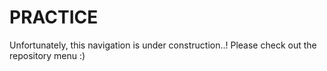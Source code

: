 # PRACTICE

Unfortunately, this navigation is under construction..!
Please check out the repository menu :)
